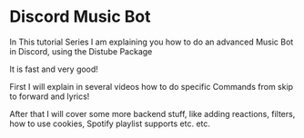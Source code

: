 # Discord Music Bot

In This tutorial Series I am explaining you how to do an advanced Music Bot in Discord, using the Distube Package

It is fast and very good!

First I will explain in several videos how to do specific Commands from skip to forward and lyrics!

After that I will cover some more backend stuff, like adding reactions, filters, how to use cookies, Spotify playlist supports etc. etc.


  

